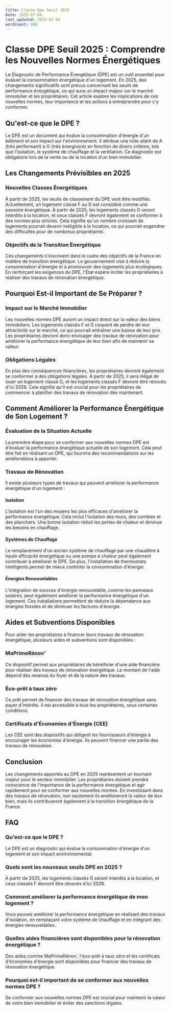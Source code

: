 ```yaml
---
title: Classe Dpe Seuil 2025
date: 2025-07-04
last_updated: 2025-07-04
wordcount: 908
---
```


# Classe DPE Seuil 2025 : Comprendre les Nouvelles Normes Énergétiques

Le Diagnostic de Performance Énergétique (DPE) est un outil essentiel pour évaluer la consommation énergétique d'un logement. En 2025, des changements significatifs sont prévus concernant les seuils de performance énergétique, ce qui aura un impact majeur sur le marché immobilier et les propriétaires. Cet article explore les implications de ces nouvelles normes, leur importance et les actions à entreprendre pour s'y conformer.

## Qu'est-ce que le DPE ?

Le DPE est un document qui évalue la consommation d'énergie d'un bâtiment et son impact sur l'environnement. Il attribue une note allant de A (très performant) à G (très énergivore) en fonction de divers critères, tels que l'isolation, le système de chauffage et la ventilation. Ce diagnostic est obligatoire lors de la vente ou de la location d'un bien immobilier.

## Les Changements Prévisibles en 2025

### Nouvelles Classes Énergétiques

À partir de 2025, les seuils de classement du DPE vont être modifiés. Actuellement, un logement classé F ou G est considéré comme une passoire énergétique. À partir de 2025, les logements classés G seront interdits à la location, et ceux classés F devront également se conformer à des normes plus strictes. Cela signifie qu'un nombre croissant de logements pourrait devenir inéligible à la location, ce qui pourrait engendrer des difficultés pour de nombreux propriétaires.

### Objectifs de la Transition Énergétique

Ces changements s'inscrivent dans le cadre des objectifs de la France en matière de transition énergétique. Le gouvernement vise à réduire la consommation d'énergie et à promouvoir des logements plus écologiques. En renforçant les exigences du DPE, l'État espère inciter les propriétaires à réaliser des travaux de rénovation énergétique.

## Pourquoi Est-il Important de Se Préparer ?

### Impact sur le Marché Immobilier

Les nouvelles normes DPE auront un impact direct sur la valeur des biens immobiliers. Les logements classés F et G risquent de perdre de leur attractivité sur le marché, ce qui pourrait entraîner une baisse de leur prix. Les propriétaires devront donc envisager des travaux de rénovation pour améliorer la performance énergétique de leur bien afin de maintenir sa valeur.

### Obligations Légales

En plus des conséquences financières, les propriétaires devront également se conformer à des obligations légales. À partir de 2025, il sera illégal de louer un logement classé G, et les logements classés F devront être rénovés d'ici 2028. Cela signifie qu'il est crucial pour les propriétaires de commencer à planifier des travaux de rénovation dès maintenant.

## Comment Améliorer la Performance Énergétique de Son Logement ?

### Évaluation de la Situation Actuelle

La première étape pour se conformer aux nouvelles normes DPE est d'évaluer la performance énergétique actuelle de son logement. Cela peut être fait en réalisant un DPE, qui fournira des recommandations sur les améliorations à apporter.

### Travaux de Rénovation

Il existe plusieurs types de travaux qui peuvent améliorer la performance énergétique d'un logement :

#### Isolation

L'isolation est l'un des moyens les plus efficaces d'améliorer la performance énergétique. Cela inclut l'isolation des murs, des combles et des planchers. Une bonne isolation réduit les pertes de chaleur et diminue les besoins en chauffage.

#### Systèmes de Chauffage

Le remplacement d'un ancien système de chauffage par une chaudière à haute efficacité énergétique ou une pompe à chaleur peut également contribuer à améliorer le DPE. De plus, l'installation de thermostats intelligents permet de mieux contrôler la consommation d'énergie.

#### Énergies Renouvelables

L'intégration de sources d'énergie renouvelable, comme les panneaux solaires, peut également améliorer la performance énergétique d'un logement. Ces installations permettent de réduire la dépendance aux énergies fossiles et de diminuer les factures d'énergie.

## Aides et Subventions Disponibles

Pour aider les propriétaires à financer leurs travaux de rénovation énergétique, plusieurs aides et subventions sont disponibles :

### MaPrimeRénov'

Ce dispositif permet aux propriétaires de bénéficier d'une aide financière pour réaliser des travaux de rénovation énergétique. Le montant de l'aide dépend des revenus du foyer et de la nature des travaux.

### Éco-prêt à taux zéro

Ce prêt permet de financer des travaux de rénovation énergétique sans payer d'intérêts. Il est accessible à tous les propriétaires, sous certaines conditions.

### Certificats d'Économies d'Énergie (CEE)

Les CEE sont des dispositifs qui obligent les fournisseurs d'énergie à encourager les économies d'énergie. Ils peuvent financer une partie des travaux de rénovation.

## Conclusion

Les changements apportés au DPE en 2025 représentent un tournant majeur pour le secteur immobilier. Les propriétaires doivent prendre conscience de l'importance de la performance énergétique et agir rapidement pour se conformer aux nouvelles normes. En investissant dans des travaux de rénovation, non seulement ils amélioreront la valeur de leur bien, mais ils contribueront également à la transition énergétique de la France.

## FAQ

### Qu'est-ce que le DPE ?

Le DPE est un diagnostic qui évalue la consommation d'énergie d'un logement et son impact environnemental.

### Quels sont les nouveaux seuils DPE en 2025 ?

À partir de 2025, les logements classés G seront interdits à la location, et ceux classés F devront être rénovés d'ici 2028.

### Comment améliorer la performance énergétique de mon logement ?

Vous pouvez améliorer la performance énergétique en réalisant des travaux d'isolation, en remplaçant votre système de chauffage et en intégrant des énergies renouvelables.

### Quelles aides financières sont disponibles pour la rénovation énergétique ?

Des aides comme MaPrimeRénov', l'éco-prêt à taux zéro et les certificats d'économies d'énergie sont disponibles pour financer des travaux de rénovation énergétique.

### Pourquoi est-il important de se conformer aux nouvelles normes DPE ?

Se conformer aux nouvelles normes DPE est crucial pour maintenir la valeur de votre bien immobilier et éviter des sanctions légales.